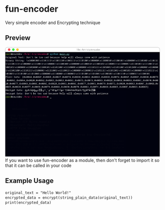 # fun-encoder
Very simple encoder and Encrypting technique
## Preview
![Alt Text](https://github.com/reztdev/fun-encoder/blob/main/image.png)
If you want to use fun-encoder as a module, then don't forget to import it so that it can be called in your code

## Example Usage
```from fun-encoder *
original_text = "Hello World!"
encrypted_data = encrypt(string_plain_data(original_text))
print(encrypted_data)
```
